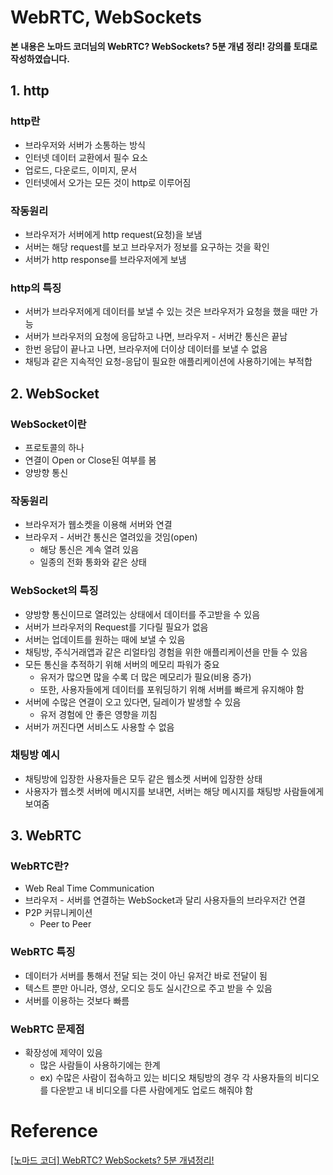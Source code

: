 # WebRTC, WebSockets

**본 내용은 노마드 코더님의 WebRTC? WebSockets? 5분 개념 정리! 강의를 토대로 작성하였습니다.**



## 1. http

### http란

* 브라우저와 서버가 소통하는 방식
* 인터넷 데이터 교환에서 필수 요소
* 업로드, 다운로드, 이미지, 문서
* 인터넷에서 오가는 모든 것이 http로 이루어짐



### 작동원리

* 브라우저가 서버에게 http request(요청)을 보냄
* 서버는 해당 request를 보고 브라우저가 정보를 요구하는 것을 확인
* 서버가 http response를 브라우저에게 보냄



### http의 특징

* 서버가 브라우저에게 데이터를 보낼 수 있는 것은 브라우저가 요청을 했을 때만 가능
* 서버가 브라우저의 요청에 응답하고 나면, 브라우저 - 서버간 통신은 끝남
* 한번 응답이 끝나고 나면, 브라우저에 더이상 데이터를 보낼 수 없음
* 채팅과 같은 지속적인 요청-응답이 필요한 애플리케이션에 사용하기에는 부적합



## 2. WebSocket

### WebSocket이란

* 프로토콜의 하나
* 연결이 Open or Close된 여부를 봄
* 양방향 통신



### 작동원리

* 브라우저가 웹소켓을 이용해 서버와 연결
* 브라우저 - 서버간 통신은 열려있을 것임(open)
  * 해당 통신은 계속 열려 있음
  * 일종의 전화 통화와 같은 상태



### WebSocket의 특징

* 양방향 통신이므로 열려있는 상태에서 데이터를 주고받을 수 있음
* 서버가 브라우저의 Request를 기다릴 필요가 없음
* 서버는 업데이트를 원하는 때에 보낼 수 있음
* 채팅방, 주식거래앱과 같은 리얼타임 경험을 위한 애플리케이션을 만들 수 있음
* 모든 통신을 추적하기 위해 서버의 메모리 파워가 중요
  * 유저가 많으면 많을 수록 더 많은 메모리가 필요(비용 증가)
  * 또한, 사용자들에게 데이터를 포워딩하기 위해 서버를 빠르게 유지해야 함
* 서버에 수많은 연결이 오고 있다면, 딜레이가 발생할 수 있음
  * 유저 경험에 안 좋은 영향을 끼침
* 서버가 꺼진다면 서비스도 사용할 수 없음



### 채팅방 예시

* 채팅방에 입장한 사용자들은 모두 같은 웹소켓 서버에 입장한 상태
* 사용자가 웹소켓 서버에 메시지를 보내면, 서버는 해당 메시지를 채팅방 사람들에게 보여줌



## 3. WebRTC

### WebRTC란?

* Web Real Time Communication
* 브라우저 - 서버를 연결하는 WebSocket과 달리 사용자들의 브라우저간 연결
* P2P 커뮤니케이션
  * Peer to Peer



### WebRTC 특징

* 데이터가 서버를 통해서 전달 되는 것이 아닌 유저간 바로 전달이 됨
* 텍스트 뿐만 아니라, 영상, 오디오 등도 실시간으로 주고 받을 수 있음
* 서버를 이용하는 것보다 빠름



### WebRTC 문제점

* 확장성에 제약이 있음
  * 많은 사람들이 사용하기에는 한계
  * ex) 수많은 사람이 접속하고 있는 비디오 채팅방의 경우 각 사용자들의 비디오를 다운받고 내 비디오를 다른 사람에게도 업로드 해줘야 함

# Reference

[[노마드 코더] WebRTC? WebSockets? 5분 개념정리!](https://www.youtube.com/watch?v=5EhsjtBE7I4)